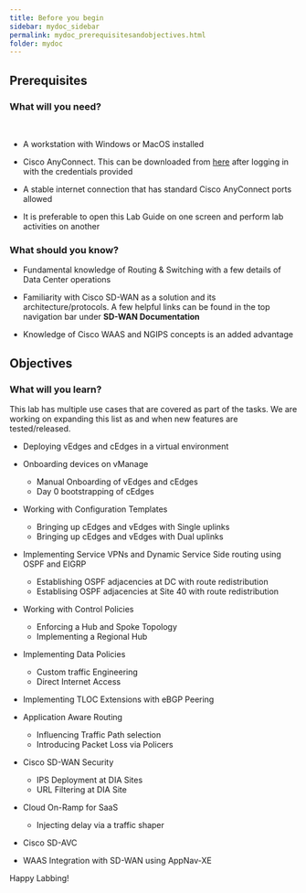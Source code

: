 ```yaml
---
title: Before you begin
sidebar: mydoc_sidebar
permalink: mydoc_prerequisitesandobjectives.html
folder: mydoc
---
```


## Prerequisites

### What will you need?
<br>


* A workstation with Windows or MacOS installed

* Cisco AnyConnect. This can be downloaded from [here](https://ghi-vpn.swat4partners.com) after logging in with the credentials provided

* A stable internet connection that has standard Cisco AnyConnect ports allowed

* It is preferable to open this Lab Guide on one screen and perform lab activities on another

### What should you know?

* Fundamental knowledge of Routing & Switching with a few details of Data Center operations

* Familiarity with Cisco SD-WAN as a solution and its architecture/protocols. A few helpful links can be found in the top navigation bar under **SD-WAN Documentation**

* Knowledge of Cisco WAAS and NGIPS concepts is an added advantage


## Objectives


### What will you learn?

This lab has multiple use cases that are covered as part of the tasks. We are working on expanding this list as and when new features are tested/released.

* Deploying vEdges and cEdges in a virtual environment

* Onboarding devices on vManage

   * Manual Onboarding of vEdges and cEdges
   * Day 0 bootstrapping of cEdges


* Working with Configuration Templates

  * Bringing up cEdges and vEdges with Single uplinks
  * Bringing up cEdges and vEdges with Dual uplinks


* Implementing Service VPNs and Dynamic Service Side routing using OSPF and EIGRP

  * Establishing OSPF adjacencies at DC with route redistribution
  * Establising OSPF adjacencies at Site 40 with route redistribution


* Working with Control Policies

  * Enforcing a Hub and Spoke Topology
  * Implementing a Regional Hub


* Implementing Data Policies

  * Custom traffic Engineering
  * Direct Internet Access


* Implementing TLOC Extensions with eBGP Peering

* Application Aware Routing

  * Influencing Traffic Path selection
  * Introducing Packet Loss via Policers


* Cisco SD-WAN Security

  * IPS Deployment at DIA Sites
  * URL Filtering at DIA Site


* Cloud On-Ramp for SaaS

  * Injecting delay via a traffic shaper


* Cisco SD-AVC

* WAAS Integration with SD-WAN using AppNav-XE

Happy Labbing!
